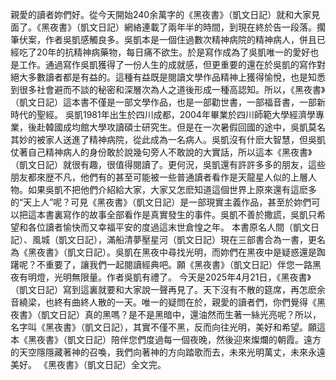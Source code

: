 親愛的讀者妳們好。從今天開始240余萬字的《黑夜書》（凱文日記）就和大家見面了。《黑夜書》（凱文日記）網絡連載了兩年半的時間，到現在終於告一段落。擱筆伏案，作者吳凱感觸良多。吳凱本是一個住過數次精神病院的精神病人，併且已經吃了20年的抗精神病藥物，每日痛不欲生。於是寫作成為了吳凱唯一的愛好也是工作。通過寫作吳凱獲得了一份人生的成就感，但更重要的還在於吳凱的寫作對絕大多數讀者都是有益的。這種有益既是閱讀文學作品精神上獲得愉悅，也是知悉到很多社會避而不談的秘密和深層次為人之道後形成一種高認知。所以，《黑夜書》（凱文日記）這本書不僅是一部文學作品，也是一部勸世書，一部福音書，一部新時代的聖經。
        吳凱1981年出生於四川成都，2004年畢業於四川師範大學經濟學專業，後赴韓國成均館大學攻讀碩士研究生。但是在一次暑假回國的途中，吳凱莫名其妙的被家人送進了精神病院，從此成為一名病人。吳凱沒有什麽大智慧，但吳凱仗著自己精神病人的身份敢於說幾句旁人不敢說的大實話，所以這本《黑夜書》（凱文日記）就很有趣，很值得閱讀了。更何況，吳凱還有許許多多的朋友，這些朋友都來歴不凡，他們有的甚至可能被一些普通讀者看作是天龍星人似的上層人物。如果吳凱不把他們介紹給大家，大家又怎麽知道這個世界上原來還有這麽多的“天上人”呢？可見《黑夜書》（凱文日記）是一部現實主義作品，甚至於妳們可以把這本書裏寫作的故事全部看作是真實發生的事件。吳凱不善於撒謊，吳凱只希望和各位讀者愉快而又幸福平安的度過這末世倉惶之年。
      本書原名人間（凱文日記）、風城（凱文日記），滿船清夢壓星河（凱文日記）現在三部書合為一書，更名為《黑夜書》（凱文日記）。吳凱在黑夜中尋找光明，而妳們在黑夜中是疑惑還是踟躇呢？不重要了，讓我們一起閱讀經典吧。願《黑夜書》（凱文日記）伴您一路黑夜有明燈，光明無限量。作者吳凱有禮了。
 今天是2025年4月21日，《黑夜書》（凱文日記）寫到這裏就要和大家說一聲再見了。天下沒有不散的筵席，再怎麽余音繞梁，也終有曲終人散的一天。唯一的疑問在於，親愛的讀者們，你們覺得《黑夜書》（凱文日記）真的黑嗎？是不是黑暗中，還油然而生著一絲光亮呢？所以，名字叫《黑夜書》（凱文日記），其實不僅不黑，反而向往光明，美好和希望。願這本《黑夜書》（凱文日記）陪伴您們度過每一個夜晚，然後迎來燦爛的朝霞。遠方的天空隱隱藏著神的召喚，我們向著神的方向踏歌而去，未來光明萬丈，未來永遠美好。
       《黑夜書》（凱文日記）全文完。


